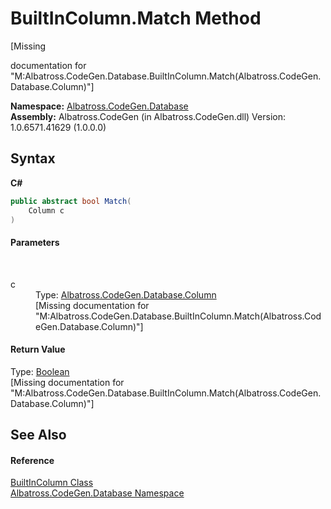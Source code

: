 # BuiltInColumn.Match Method 
 

\[Missing <summary> documentation for "M:Albatross.CodeGen.Database.BuiltInColumn.Match(Albatross.CodeGen.Database.Column)"\]

**Namespace:**&nbsp;<a href="E11F5D98.md">Albatross.CodeGen.Database</a><br />**Assembly:**&nbsp;Albatross.CodeGen (in Albatross.CodeGen.dll) Version: 1.0.6571.41629 (1.0.0.0)

## Syntax

**C#**<br />
``` C#
public abstract bool Match(
	Column c
)
```


#### Parameters
&nbsp;<dl><dt>c</dt><dd>Type: <a href="9459F463.md">Albatross.CodeGen.Database.Column</a><br />\[Missing <param name="c"/> documentation for "M:Albatross.CodeGen.Database.BuiltInColumn.Match(Albatross.CodeGen.Database.Column)"\]</dd></dl>

#### Return Value
Type: <a href="http://msdn2.microsoft.com/en-us/library/a28wyd50" target="_blank">Boolean</a><br />\[Missing <returns> documentation for "M:Albatross.CodeGen.Database.BuiltInColumn.Match(Albatross.CodeGen.Database.Column)"\]

## See Also


#### Reference
<a href="5ACBCD3.md">BuiltInColumn Class</a><br /><a href="E11F5D98.md">Albatross.CodeGen.Database Namespace</a><br />